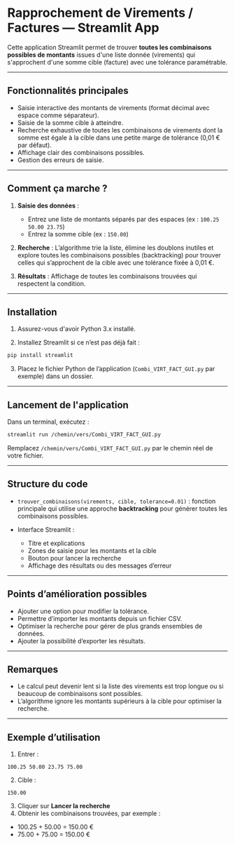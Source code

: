 # Rapprochement de Virements / Factures — Streamlit App

Cette application Streamlit permet de trouver **toutes les combinaisons possibles de montants** issues d'une liste donnée (virements) qui s'approchent d'une somme cible (facture) avec une tolérance paramétrable.

---

## Fonctionnalités principales

* Saisie interactive des montants de virements (format décimal avec espace comme séparateur).
* Saisie de la somme cible à atteindre.
* Recherche exhaustive de toutes les combinaisons de virements dont la somme est égale à la cible dans une petite marge de tolérance (0,01 € par défaut).
* Affichage clair des combinaisons possibles.
* Gestion des erreurs de saisie.

---

## Comment ça marche ?

1. **Saisie des données** :

   * Entrez une liste de montants séparés par des espaces (ex : `100.25 50.00 23.75`)
   * Entrez la somme cible (ex : `150.00`)

2. **Recherche** :
   L’algorithme trie la liste, élimine les doublons inutiles et explore toutes les combinaisons possibles (backtracking) pour trouver celles qui s’approchent de la cible avec une tolérance fixée à 0,01 €.

3. **Résultats** :
   Affichage de toutes les combinaisons trouvées qui respectent la condition.

---

## Installation

1. Assurez-vous d'avoir Python 3.x installé.

2. Installez Streamlit si ce n’est pas déjà fait :

```bash
pip install streamlit
```

3. Placez le fichier Python de l’application (`Combi_VIRT_FACT_GUI.py` par exemple) dans un dossier.

---

## Lancement de l'application

Dans un terminal, exécutez :

```bash
streamlit run /chemin/vers/Combi_VIRT_FACT_GUI.py
```

Remplacez `/chemin/vers/Combi_VIRT_FACT_GUI.py` par le chemin réel de votre fichier.

---

## Structure du code

* `trouver_combinaisons(virements, cible, tolerance=0.01)` : fonction principale qui utilise une approche **backtracking** pour générer toutes les combinaisons possibles.
* Interface Streamlit :

  * Titre et explications
  * Zones de saisie pour les montants et la cible
  * Bouton pour lancer la recherche
  * Affichage des résultats ou des messages d’erreur

---

## Points d’amélioration possibles

* Ajouter une option pour modifier la tolérance.
* Permettre d’importer les montants depuis un fichier CSV.
* Optimiser la recherche pour gérer de plus grands ensembles de données.
* Ajouter la possibilité d’exporter les résultats.

---

## Remarques

* Le calcul peut devenir lent si la liste des virements est trop longue ou si beaucoup de combinaisons sont possibles.
* L’algorithme ignore les montants supérieurs à la cible pour optimiser la recherche.

---

## Exemple d’utilisation

1. Entrer :

```
100.25 50.00 23.75 75.00
```

2. Cible :

```
150.00
```

3. Cliquer sur **Lancer la recherche**
4. Obtenir les combinaisons trouvées, par exemple :

* 100.25 + 50.00 = 150.00 €
* 75.00 + 75.00 = 150.00 €
